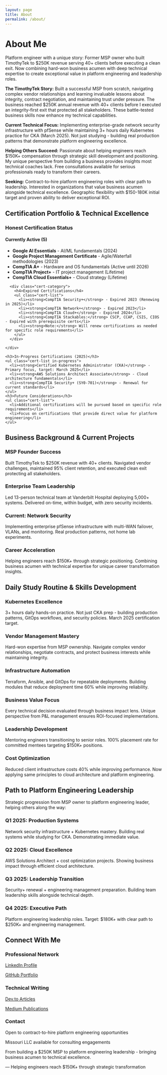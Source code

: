 ```yaml
---
layout: page
title: About
permalink: /about/
---
```


# About Me

<div class="content-section with-divider">
  <p>Platform engineer with a unique story: Former MSP owner who built TimothyTek to $250K revenue serving 40+ clients before executing a clean exit. Now combining hard-won business acumen with deep technical expertise to create exceptional value in platform engineering and leadership roles.</p>
  
  <p><strong>The TimothyTek Story:</strong> Built a successful MSP from scratch, navigating complex vendor relationships and learning invaluable lessons about integrity, contract negotiation, and maintaining trust under pressure. The business reached $250K annual revenue with 40+ clients before I executed an integrity-first exit that protected all stakeholders. These battle-tested business skills now enhance my technical capabilities.</p>
  
  <p><strong>Current Technical Focus:</strong> Implementing enterprise-grade network security infrastructure with pfSense while maintaining 3+ hours daily Kubernetes practice for CKA (March 2025). Not just studying - building real production patterns that demonstrate platform engineering excellence.</p>
  
  <p><strong>Helping Others Succeed:</strong> Passionate about helping engineers reach $150K+ compensation through strategic skill development and positioning. My unique perspective from building a business provides insights most technical coaches lack. Free consultations available for serious professionals ready to transform their careers.</p>
  
  <p><strong>Seeking:</strong> Contract-to-hire platform engineering roles with clear path to leadership. Interested in organizations that value business acumen alongside technical excellence. Geographic flexibility with $150-180K initial target and proven ability to deliver exceptional ROI.</p>
</div>

<div class="content-section with-divider">
  <h2>Certification Portfolio & Technical Excellence</h2>
  
  <div class="certifications-section">
    <h3>Honest Certification Status</h3>
    <div class="cert-categories">
      <div class="cert-category">
        <h4>Currently Active (5)</h4>
        <ul class="cert-list">
          <li><strong>Google AI Essentials</strong> - AI/ML fundamentals (2024)</li>
          <li><strong>Google Project Management Certificate</strong> - Agile/Waterfall methodologies (2023)</li>
          <li><strong>CompTIA A+</strong> - Hardware and OS fundamentals (Active until 2026)</li>
          <li><strong>CompTIA Project+</strong> - IT project management (Lifetime)</li>
          <li><strong>CompTIA Cloud Essentials+</strong> - Cloud strategy (Lifetime)</li>
        </ul>
      </div>
      
      <div class="cert-category">
        <h4>Expired Certifications</h4>
        <ul class="cert-list">
          <li><strong>CompTIA Security+</strong> - Expired 2023 (Renewing in 2025)</li>
          <li><strong>CompTIA Network+</strong> - Expired 2023</li>
          <li><strong>CompTIA Cloud+</strong> - Expired 2024</li>
          <li><strong>CompTIA Stackables:</strong> CSCP, CCAP, CSIS, CIOS - Expired with prerequisite certs</li>
          <li><strong>Note:</strong> Will renew certifications as needed for specific role requirements</li>
        </ul>
      </div>
      
    </div>
    
    <h3>In-Progress Certifications (2025)</h3>
    <ul class="cert-list in-progress">
      <li><strong>Certified Kubernetes Administrator (CKA)</strong> - Primary focus, target: March 2025</li>
      <li><strong>AWS Solutions Architect Associate</strong> - Cloud architecture fundamentals</li>
      <li><strong>CompTIA Security+ (SY0-701)</strong> - Renewal for current standards</li>
    </ul>
    <h3>Future Considerations</h3>
    <ul class="cert-list">
      <li>Additional certifications will be pursued based on specific role requirements</li>
      <li>Focus on certifications that provide direct value for platform engineering</li>
    </ul>
  </div>
</div>

<div class="content-section with-divider">
  <h2>Business Background & Current Projects</h2>
  <div class="expertise-grid">
    <div class="expertise-item">
      <h3>MSP Founder Success</h3>
      <p>Built TimothyTek to $250K revenue with 40+ clients. Navigated vendor challenges, maintained 95% client retention, and executed clean exit protecting all stakeholders.</p>
    </div>
    <div class="expertise-item">
      <h3>Enterprise Team Leadership</h3>
      <p>Led 13-person technical team at Vanderbilt Hospital deploying 5,000+ systems. Delivered on-time, within budget, with zero security incidents.</p>
    </div>
    <div class="expertise-item">
      <h3>Current: Network Security</h3>
      <p>Implementing enterprise pfSense infrastructure with multi-WAN failover, VLANs, and monitoring. Real production patterns, not home lab experiments.</p>
    </div>
    <div class="expertise-item">
      <h3>Career Acceleration</h3>
      <p>Helping engineers reach $150K+ through strategic positioning. Combining business acumen with technical expertise for unique career transformation insights.</p>
    </div>
  </div>
</div>

<div class="content-section with-divider">
  <h2>Daily Study Routine & Skills Development</h2>
  <div class="expertise-grid">
    <div class="expertise-item">
      <h3>Kubernetes Excellence</h3>
      <p>3+ hours daily hands-on practice. Not just CKA prep - building production patterns, GitOps workflows, and security policies. March 2025 certification target.</p>
    </div>
    <div class="expertise-item">
      <h3>Vendor Management Mastery</h3>
      <p>Hard-won expertise from MSP ownership. Navigate complex vendor relationships, negotiate contracts, and protect business interests while maintaining integrity.</p>
    </div>
    <div class="expertise-item">
      <h3>Infrastructure Automation</h3>
      <p>Terraform, Ansible, and GitOps for repeatable deployments. Building modules that reduce deployment time 60% while improving reliability.</p>
    </div>
    <div class="expertise-item">
      <h3>Business Value Focus</h3>
      <p>Every technical decision evaluated through business impact lens. Unique perspective from P&L management ensures ROI-focused implementations.</p>
    </div>
    <div class="expertise-item">
      <h3>Leadership Development</h3>
      <p>Mentoring engineers transitioning to senior roles. 100% placement rate for committed mentees targeting $150K+ positions.</p>
    </div>
    <div class="expertise-item">
      <h3>Cost Optimization</h3>
      <p>Reduced client infrastructure costs 40% while improving performance. Now applying same principles to cloud architecture and platform engineering.</p>
    </div>
  </div>
</div>

<div class="content-section with-divider">
  <h2>Path to Platform Engineering Leadership</h2>
  <p>Strategic progression from MSP owner to platform engineering leader, helping others along the way:</p>
  <div class="expertise-grid">
    <div class="expertise-item">
      <h3>Q1 2025: Production Systems</h3>
      <p>Network security infrastructure + Kubernetes mastery. Building real systems while studying for CKA. Demonstrating immediate value.</p>
    </div>
    <div class="expertise-item">
      <h3>Q2 2025: Cloud Excellence</h3>
      <p>AWS Solutions Architect + cost optimization projects. Showing business impact through efficient cloud architecture.</p>
    </div>
    <div class="expertise-item">
      <h3>Q3 2025: Leadership Transition</h3>
      <p>Security+ renewal + engineering management preparation. Building team leadership skills alongside technical depth.</p>
    </div>
    <div class="expertise-item">
      <h3>Q4 2025: Executive Path</h3>
      <p>Platform engineering leadership roles. Target: $180K+ with clear path to $250K+ and engineering management.</p>
    </div>
  </div>
</div>

<div class="content-section">
  <h2>Connect With Me</h2>
  <div class="expertise-grid">
    <div class="expertise-item">
      <h3>Professional Network</h3>
      <p><a href="https://linkedin.com/in/joshuamichaelhall">LinkedIn Profile</a></p>
      <p><a href="https://github.com/JoshuaMichaelHall">GitHub Portfolio</a></p>
    </div>
    <div class="expertise-item">
      <h3>Technical Writing</h3>
      <p><a href="https://dev.to/joshuamichaelhall">Dev.to Articles</a></p>
      <p><a href="https://medium.com/@joshuamichaelhall">Medium Publications</a></p>
    </div>
    <div class="expertise-item">
      <h3>Contact</h3>
      <p>Open to contract-to-hire platform engineering opportunities</p>
      <p>Missouri LLC available for consulting engagements</p>
    </div>
  </div>
  
  <div class="quote">
    <p>From building a $250K MSP to platform engineering leadership - bringing business acumen to technical excellence.</p>
    <div class="quote-author">— Helping engineers reach $150K+ through strategic transformation</div>
  </div>
</div>